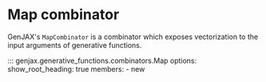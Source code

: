 # Map combinator

GenJAX's `MapCombinator` is a combinator which exposes vectorization to the input arguments of generative functions.

::: genjax.generative_functions.combinators.Map
    options:
      show_root_heading: true
      members:
        - new
